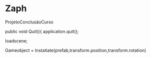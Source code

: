 # Zaph
ProjetoConclusãoCurso

public void Quit(){
application.quit();

loadscene;

Gameobject = Instatiate(prefab,transform.position,transform.rotation)

